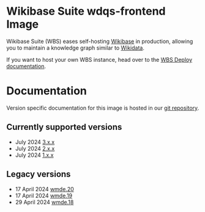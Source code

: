 # Wikibase Suite wdqs-frontend Image

Wikibase Suite (WBS) eases self-hosting [Wikibase](https://wikiba.se) in production, allowing you to maintain a knowledge graph similar to [Wikidata](https://www.wikidata.org/wiki/Wikidata:Main_Page).

If you want to host your own WBS instance, head over to the [WBS Deploy documentation](https://github.com/wmde/wikibase-release-pipeline/blob/main/deploy/README.md).

# Documentation

Version specific documentation for this image is hosted in our [git repository](https://github.com/wmde/wikibase-release-pipeline/).

## Currently supported versions

- July 2024 [3.x.x](https://github.com/wmde/wikibase-release-pipeline/blob/deploy-3/build/wdqs-frontend/README.md)
- July 2024 [2.x.x](https://github.com/wmde/wikibase-release-pipeline/blob/deploy-2/build/wdqs-frontend/README.md)
- July 2024 [1.x.x](https://github.com/wmde/wikibase-release-pipeline/blob/deploy-1/build/wdqs-frontend/README.md)

## Legacy versions

- 17 April 2024 [wmde.20](https://github.com/wmde/wikibase-release-pipeline/blob/wmde.20/build/wdqs-frontend/README.md)
- 17 April 2024 [wmde.19](https://github.com/wmde/wikibase-release-pipeline/blob/wmde.19/build/wdqs-frontend/README.md)
- 29 April 2024 [wmde.18](https://github.com/wmde/wikibase-release-pipeline/blob/wmde.18/build/wdqs-frontend/README.md)
